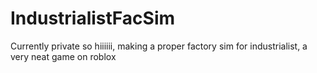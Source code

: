 # IndustrialistFacSim
Currently private so hiiiiii, making a proper factory sim for industrialist, a very neat game on roblox
